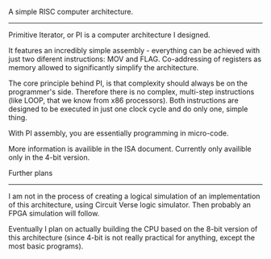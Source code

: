 A simple RISC computer architecture.
________________________________________________

Primitive Iterator, or PI is a computer architecture I designed.

It features an incredibly simple assembly - everything can be achieved with just two diferent instructions: MOV and FLAG.
Co-addressing of registers as memory allowed to significantly simplify the architecture.

The core principle behind PI, is that complexity should always be on the programmer's side. Therefore there is no complex, multi-step instructions (like LOOP, that we know from x86 processors).
Both instructions are designed to be executed in just one clock cycle and do only one, simple thing.

With PI assembly, you are essentially programming in micro-code.

More information is availible in the ISA document. Currently only availible only in the 4-bit version.

Further plans
____________________

I am not in the process of creating a logical simulation of an implementation of this architecture, using Circuit Verse logic simulator. Then probably an FPGA simulation will follow.

Eventually I plan on actually building the CPU based on the 8-bit version of this architecture (since 4-bit is not really practical for anything, except the most basic programs).

 


